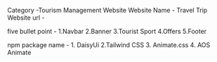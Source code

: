 Category -Tourism Management Website
Website Name - Travel Trip
Website url - 

five bullet point - 1.Navbar
                    2.Banner
                    3.Tourist Sport
                    4.Offers
                    5.Footer


npm package name - 1. DaisyUi
                   2.Tailwind CSS
                   3. Animate.css
                   4. AOS Animate 
